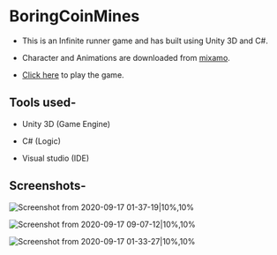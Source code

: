 # BoringCoinMines
* This is an Infinite runner game and has built using Unity 3D and C#.

* Character and Animations are downloaded from [mixamo](https://www.mixamo.com/).

* [Click here](https://akshaykumar99.itch.io/boringcoinmines) to play the game.

## Tools used-

* Unity 3D (Game Engine)

* C# (Logic)

* Visual studio (IDE)

## Screenshots-

![Screenshot from 2020-09-17 01-37-19|10%,10%](https://user-images.githubusercontent.com/47502445/93417531-05a2f480-f8c6-11ea-9958-7d8925b74370.png)

![Screenshot from 2020-09-17 09-07-12|10%,10%](https://user-images.githubusercontent.com/47502445/93417522-00de4080-f8c6-11ea-903b-fb4c5ebfcddf.png)

![Screenshot from 2020-09-17 01-33-27|10%,10%](https://user-images.githubusercontent.com/47502445/93417513-fde35000-f8c5-11ea-8445-4c022933f55f.png)
